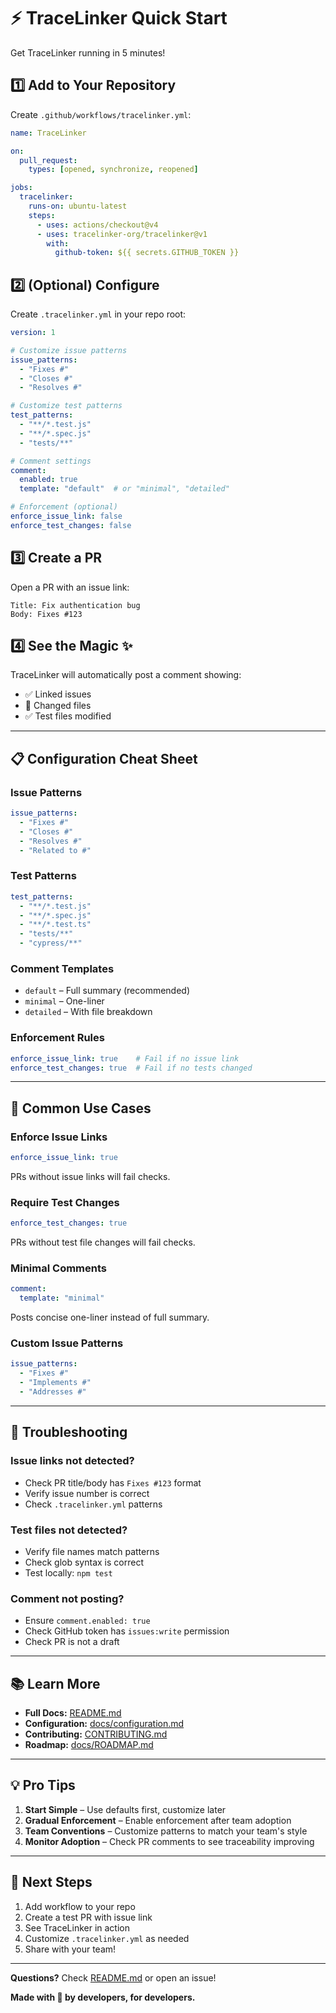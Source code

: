 # ⚡ TraceLinker Quick Start

Get TraceLinker running in 5 minutes!

## 1️⃣ Add to Your Repository

Create `.github/workflows/tracelinker.yml`:

```yaml
name: TraceLinker

on:
  pull_request:
    types: [opened, synchronize, reopened]

jobs:
  tracelinker:
    runs-on: ubuntu-latest
    steps:
      - uses: actions/checkout@v4
      - uses: tracelinker-org/tracelinker@v1
        with:
          github-token: ${{ secrets.GITHUB_TOKEN }}
```

## 2️⃣ (Optional) Configure

Create `.tracelinker.yml` in your repo root:

```yaml
version: 1

# Customize issue patterns
issue_patterns:
  - "Fixes #"
  - "Closes #"
  - "Resolves #"

# Customize test patterns
test_patterns:
  - "**/*.test.js"
  - "**/*.spec.js"
  - "tests/**"

# Comment settings
comment:
  enabled: true
  template: "default"  # or "minimal", "detailed"

# Enforcement (optional)
enforce_issue_link: false
enforce_test_changes: false
```

## 3️⃣ Create a PR

Open a PR with an issue link:

```
Title: Fix authentication bug
Body: Fixes #123
```

## 4️⃣ See the Magic ✨

TraceLinker will automatically post a comment showing:
- ✅ Linked issues
- 📝 Changed files
- ✅ Test files modified

---

## 📋 Configuration Cheat Sheet

### Issue Patterns
```yaml
issue_patterns:
  - "Fixes #"
  - "Closes #"
  - "Resolves #"
  - "Related to #"
```

### Test Patterns
```yaml
test_patterns:
  - "**/*.test.js"
  - "**/*.spec.js"
  - "**/*.test.ts"
  - "tests/**"
  - "cypress/**"
```

### Comment Templates
- `default` – Full summary (recommended)
- `minimal` – One-liner
- `detailed` – With file breakdown

### Enforcement Rules
```yaml
enforce_issue_link: true    # Fail if no issue link
enforce_test_changes: true  # Fail if no tests changed
```

---

## 🎯 Common Use Cases

### Enforce Issue Links
```yaml
enforce_issue_link: true
```
PRs without issue links will fail checks.

### Require Test Changes
```yaml
enforce_test_changes: true
```
PRs without test file changes will fail checks.

### Minimal Comments
```yaml
comment:
  template: "minimal"
```
Posts concise one-liner instead of full summary.

### Custom Issue Patterns
```yaml
issue_patterns:
  - "Fixes #"
  - "Implements #"
  - "Addresses #"
```

---

## 🐛 Troubleshooting

### Issue links not detected?
- Check PR title/body has `Fixes #123` format
- Verify issue number is correct
- Check `.tracelinker.yml` patterns

### Test files not detected?
- Verify file names match patterns
- Check glob syntax is correct
- Test locally: `npm test`

### Comment not posting?
- Ensure `comment.enabled: true`
- Check GitHub token has `issues:write` permission
- Check PR is not a draft

---

## 📚 Learn More

- **Full Docs:** [README.md](./README.md)
- **Configuration:** [docs/configuration.md](./docs/configuration.md)
- **Contributing:** [CONTRIBUTING.md](./CONTRIBUTING.md)
- **Roadmap:** [docs/ROADMAP.md](./docs/ROADMAP.md)

---

## 💡 Pro Tips

1. **Start Simple** – Use defaults first, customize later
2. **Gradual Enforcement** – Enable enforcement after team adoption
3. **Team Conventions** – Customize patterns to match your team's style
4. **Monitor Adoption** – Check PR comments to see traceability improving

---

## 🚀 Next Steps

1. Add workflow to your repo
2. Create a test PR with issue link
3. See TraceLinker in action
4. Customize `.tracelinker.yml` as needed
5. Share with your team!

---

**Questions?** Check [README.md](./README.md) or open an issue!

**Made with 🔗 by developers, for developers.**

